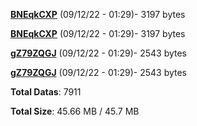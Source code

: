 [**BNEqkCXP**](/data/BNEqkCXP.txt) (09/12/22 - 01:29)- 3197 bytes

[**BNEqkCXP**](/data/BNEqkCXP.txt) (09/12/22 - 01:29)- 3197 bytes

[**gZ79ZQGJ**](/data/gZ79ZQGJ.txt) (09/12/22 - 01:29)- 2543 bytes

[**gZ79ZQGJ**](/data/gZ79ZQGJ.txt) (09/12/22 - 01:29)- 2543 bytes

**Total Datas**: 7911

**Total Size**: 45.66 MB / 45.7 MB